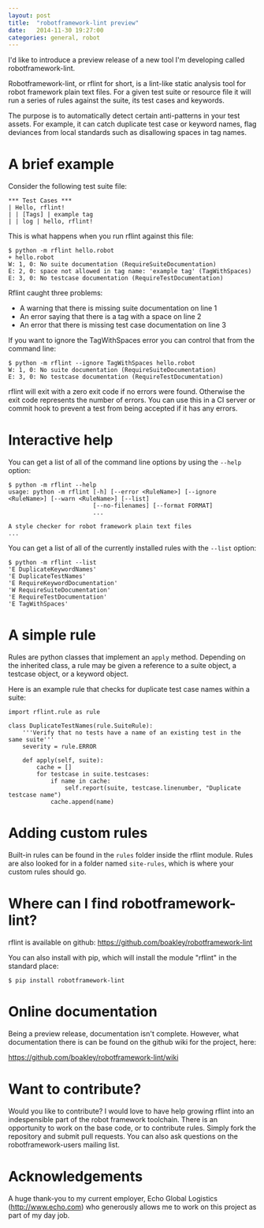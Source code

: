```yaml
---
layout: post
title:  "robotframework-lint preview"
date:   2014-11-30 19:27:00
categories: general, robot
---
```


I'd like to introduce a preview release of a new tool I'm developing
called robotframework-lint.  

Robotframework-lint, or rflint for short, is a lint-like static
analysis tool for robot framework plain text files. For a given test
suite or resource file it will run a series of rules against the
suite, its test cases and keywords. 

The purpose is to automatically detect certain anti-patterns in your
test assets. For example, it can catch duplicate test case or keyword
names, flag deviances from local standards such as disallowing spaces
in tag names. 

# A brief example

Consider the following test suite file:

    *** Test Cases ***
    | Hello, rflint!
    | | [Tags] | example tag
    | | log | hello, rflint!

This is what happens when you run rflint against this file:

    $ python -m rflint hello.robot 
    + hello.robot
    W: 1, 0: No suite documentation (RequireSuiteDocumentation)
    E: 2, 0: space not allowed in tag name: 'example tag' (TagWithSpaces)
    E: 3, 0: No testcase documentation (RequireTestDocumentation)

Rflint caught three problems:

  * A warning that there is missing suite documentation on line 1
  * An error saying that there is a tag with a space on line 2
  * An error that there is missing test case documentation on line 3

If you want to ignore the TagWithSpaces error you can control that
from the command line:

    $ python -m rflint --ignore TagWithSpaces hello.robot
    W: 1, 0: No suite documentation (RequireSuiteDocumentation)
    E: 3, 0: No testcase documentation (RequireTestDocumentation)

rflint will exit with a zero exit code if no errors were
found. Otherwise the exit code represents the number of errors. You
can use this in a CI server or commit hook to prevent a test from
being accepted if it has any errors.

# Interactive help

You can get a list of all of the command line options by using the
`--help` option:

    $ python -m rflint --help
    usage: python -m rflint [-h] [--error <RuleName>] [--ignore <RuleName>] [--warn <RuleName>] [--list]
                            [--no-filenames] [--format FORMAT]
                            ...

    A style checker for robot framework plain text files
    ...

You can get a list of all of the currently installed rules with the
`--list` option:

    $ python -m rflint --list
    'E DuplicateKeywordNames'
    'E DuplicateTestNames'
    'E RequireKeywordDocumentation'
    'W RequireSuiteDocumentation'
    'E RequireTestDocumentation'
    'E TagWithSpaces'

# A simple rule

Rules are python classes that implement an `apply` method. Depending
on the inherited class, a rule may be given a reference to a suite
object, a testcase object, or a keyword object.

Here is an example rule that checks for duplicate test case names
within a suite:

    import rflint.rule as rule

    class DuplicateTestNames(rule.SuiteRule):
        '''Verify that no tests have a name of an existing test in the same suite'''
        severity = rule.ERROR

        def apply(self, suite):
            cache = []
            for testcase in suite.testcases:
                if name in cache:
                    self.report(suite, testcase.linenumber, "Duplicate testcase name")
                cache.append(name)

# Adding custom rules

Built-in rules can be found in the
`rules` folder inside the rflint module. Rules are also looked for in
a folder named `site-rules`, which is where your custom rules should
go. 

# Where can I find robotframework-lint?

rflint is available on github: <https://github.com/boakley/robotframework-lint>

You can also install with pip, which will install the module "rflint"
in the standard place:

    $ pip install robotframework-lint

# Online documentation

Being a preview release, documentation isn't complete. However, what
documentation there is can be found on the github wiki for the
project, here: 

<https://github.com/boakley/robotframework-lint/wiki>

# Want to contribute?

Would you like to contribute? I would love to have help growing rflint
into an indespensible part of the robot framework toolchain. There is 
an opportunity to work on the base code, or to contribute
rules. Simply fork the repository and submit pull requests. You can
also ask questions on the robotframework-users mailing list. 

# Acknowledgements

A huge thank-you to my current employer, Echo Global Logistics
(<http://www.echo.com>) who generously allows me to work on this
project as part of my day job.






